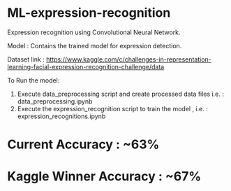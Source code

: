# ML-expression-recognition
Expression recognition using Convolutional Neural Network.

Model : Contains the trained model for expression detection.

Dataset link : https://www.kaggle.com/c/challenges-in-representation-learning-facial-expression-recognition-challenge/data

To Run the model:

1. Execute data_preprocessing script and create processed data files i.e. : data_preprocessing.ipynb
2. Execute the expression_recognition script to train the model , i.e. : expression_recognitions.ipynb

# Current Accuracy : ~63%
# Kaggle Winner Accuracy : ~67%
